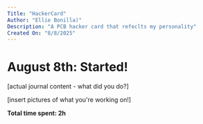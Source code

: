 ```yaml
---
Title: "HackerCard"
Author: "Ellie Bonilla)"
Description: "A PCB hacker card that refeclts my personality"
Created On: "8/8/2025"
---
```


# August 8th: Started!

[actual journal content - what did you do?]

[insert pictures of what you're working on!]

**Total time spent: 2h**
